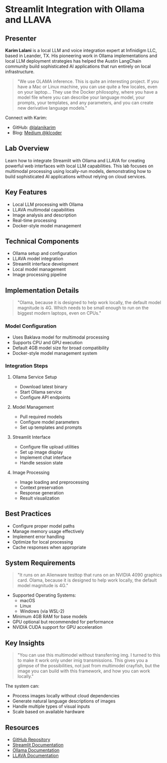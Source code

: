 # Streamlit Integration with Ollama and LLAVA

## Presenter
**Karim Lalani** is a local LLM and voice integration expert at Infinidigm LLC, based in Leander, TX. His pioneering work in Ollama implementations and local LLM deployment strategies has helped the Austin LangChain community build sophisticated AI applications that run entirely on local infrastructure.

> "We use OLAMA inference. This is quite an interesting project. If you have a Mac or Linux machine, you can use quite a few locales, even on your laptop... They use the Docker philosophy, where you have a model file where you can describe your language model, your prompts, your templates, and any parameters, and you can create new derivative language models."

Connect with Karim:
- GitHub: [@lalanikarim](https://github.com/lalanikarim)
- Blog: [Medium @klcoder](https://medium.com/@klcoder)

## Lab Overview
Learn how to integrate Streamlit with Ollama and LLAVA for creating powerful web interfaces with local LLM capabilities. This lab focuses on multimodal processing using locally-run models, demonstrating how to build sophisticated AI applications without relying on cloud services.

## Key Features
- Local LLM processing with Ollama
- LLAVA multimodal capabilities
- Image analysis and description
- Real-time processing
- Docker-style model management

## Technical Components
- Ollama setup and configuration
- LLAVA model integration
- Streamlit interface development
- Local model management
- Image processing pipeline

## Implementation Details
> "Olama, because it is designed to help work locally, the default model magnitude is 4G. Which needs to be small enough to run on the biggest modern laptops, even on CPUs."

### Model Configuration
- Uses Baklava model for multimodal processing
- Supports CPU and GPU execution
- Default 4GB model size for broad compatibility
- Docker-style model management system

### Integration Steps
1. Ollama Service Setup
   - Download latest binary
   - Start Ollama service
   - Configure API endpoints

2. Model Management
   - Pull required models
   - Configure model parameters
   - Set up templates and prompts

3. Streamlit Interface
   - Configure file upload utilities
   - Set up image display
   - Implement chat interface
   - Handle session state

4. Image Processing
   - Image loading and preprocessing
   - Context preservation
   - Response generation
   - Result visualization

## Best Practices
- Configure proper model paths
- Manage memory usage effectively
- Implement error handling
- Optimize for local processing
- Cache responses when appropriate

## System Requirements
> "It runs on an Alienware testtop that runs on an NVIDIA 4090 graphics card. Olama, because it is designed to help work locally, the default model magnitude is 4G."

- Supported Operating Systems:
  - macOS
  - Linux
  - Windows (via WSL-2)
- Minimum 4GB RAM for base models
- GPU optional but recommended for performance
- NVIDIA CUDA support for GPU acceleration

## Key Insights
> "You can use this multimodel without transferring img. I turned to this to make it work only under imig transmissions. This gives you a glimpse of the possibilities, not just from multimodel crayfish, but the image you can build with this framework, and how you can work locally."

The system can:
- Process images locally without cloud dependencies
- Generate natural language descriptions of images
- Handle multiple types of visual inputs
- Scale based on available hardware

## Resources
- [GitHub Repository](https://github.com/aimug-org/austin_langchain)
- [Streamlit Documentation](https://docs.streamlit.io)
- [Ollama Documentation](https://ollama.ai/docs)
- [LLAVA Documentation](https://llava-vl.github.io)
